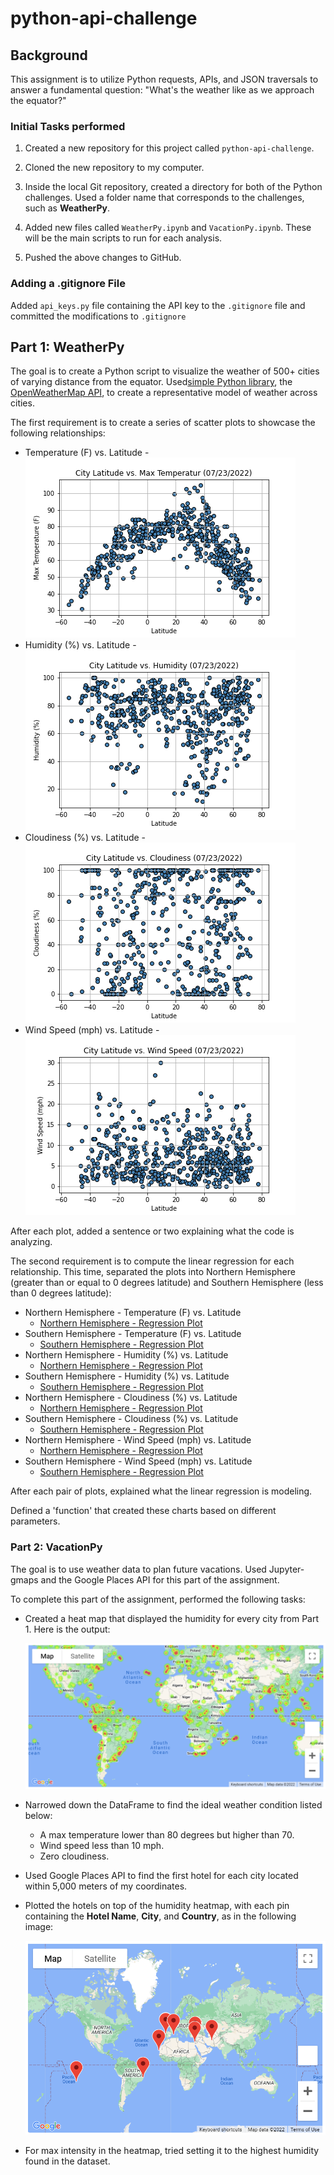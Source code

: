 # python-api-challenge

## Background

This assignment is to utilize Python requests, APIs, and JSON traversals to answer a fundamental question: "What's the weather like as we approach the equator?"

### Initial Tasks performed

1. Created a new repository for this project called `python-api-challenge`. 

2. Cloned the new repository to my computer.

3. Inside the local Git repository, created a directory for both of the Python challenges. Used a folder name that corresponds to the challenges, such as **WeatherPy**.

4. Added new files called `WeatherPy.ipynb` and `VacationPy.ipynb`. These will be the main scripts to run for each analysis.

5. Pushed the above changes to GitHub.


### Adding a .gitignore File

Added `api_keys.py` file containing the API key to the `.gitignore` file and committed the modifications to `.gitignore`


## Part 1: WeatherPy

The goal is to create a Python script to visualize the weather of 500+ cities of varying distance from the equator. Used[simple Python library](https://pypi.python.org/pypi/citipy), the [OpenWeatherMap API](https://openweathermap.org/api),  to create a representative model of weather across cities.

The first requirement is to create a series of scatter plots to showcase the following relationships:

* Temperature (F) vs. Latitude - ![Temperature (F) vs. Latitude](WeatherPy/output_data/LatVsTemp_scatter_plot.PNG)
* Humidity (%) vs. Latitude - ![Humidity (%) vs. Latitude](WeatherPy/output_data/LatVsHumidity_scatter_plot.PNG)
* Cloudiness (%) vs. Latitude - ![Cloudiness (%) vs. Latitude](WeatherPy/output_data/LatVsCloudiness_scatter_plot.PNG)
* Wind Speed (mph) vs. Latitude - ![Wind Speed (mph) vs. Latitude](WeatherPy/output_data/LatVsWindSpeed_scatter_plot.PNG)

After each plot, added a sentence or two explaining what the code is analyzing.

The second requirement is to compute the linear regression for each relationship. This time, separated the plots into Northern Hemisphere (greater than or equal to 0 degrees latitude) and Southern Hemisphere (less than 0 degrees latitude):

* Northern Hemisphere - Temperature (F) vs. Latitude
  - [Northern Hemisphere - Regression Plot](WeatherPy/output_data/North_LatVsMaxTemp_regression_plot.PNG)
* Southern Hemisphere - Temperature (F) vs. Latitude
  - [Southern Hemisphere - Regression Plot](WeatherPy/output_data/South_LatVsMaxTemp_regression_plot.PNG)
* Northern Hemisphere - Humidity (%) vs. Latitude
  - [Northern Hemisphere - Regression Plot](WeatherPy/output_data/North_LatVsHumidity_regression_plot.PNG)
* Southern Hemisphere - Humidity (%) vs. Latitude
  - [Southern Hemisphere - Regression Plot](WeatherPy/output_data/South_LatVsHumidity_regression_plot.PNG)
* Northern Hemisphere - Cloudiness (%) vs. Latitude
  - [Northern Hemisphere - Regression Plot](WeatherPy/output_data/North_LatVsCloudiness_regression_plot.PNG)
* Southern Hemisphere - Cloudiness (%) vs. Latitude
  - [Southern Hemisphere - Regression Plot](WeatherPy/output_data/South_LatVsCloudiness_regression_plot.PNG)
* Northern Hemisphere - Wind Speed (mph) vs. Latitude
  - [Northern Hemisphere - Regression Plot](WeatherPy/output_data/North_LatVsWindSpeed_regression_plot.PNG)
* Southern Hemisphere - Wind Speed (mph) vs. Latitude
  - [Southern Hemisphere - Regression Plot](WeatherPy/output_data/South_LatVsWindSpeed_regression_plot.PNG)

After each pair of plots, explained what the linear regression is modeling.

Defined a 'function' that created these charts based on different parameters. 


### Part 2: VacationPy

The goal is to use weather data to plan future vacations. Used Jupyter-gmaps and the Google Places API for this part of the assignment.

To complete this part of the assignment, performed the following tasks:

* Created a heat map that displayed the humidity for every city from Part 1. Here is the output:

  ![heatmap](WeatherPy/Images/heatmap.png)

* Narrowed down the DataFrame to find the ideal weather condition listed below:

  * A max temperature lower than 80 degrees but higher than 70.
  * Wind speed less than 10 mph.
  * Zero cloudiness.

* Used Google Places API to find the first hotel for each city located within 5,000 meters of my coordinates.

* Plotted the hotels on top of the humidity heatmap, with each pin containing the **Hotel Name**, **City**, and **Country**, as in the following image:

  ![hotel map](WeatherPy/Images/hotel_map.png)

* For max intensity in the heatmap, tried setting it to the highest humidity found in the dataset.

